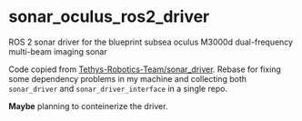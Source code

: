 # sonar_oculus_ros2_driver
ROS 2 sonar driver for the blueprint subsea oculus M3000d dual-frequency multi-beam imaging sonar

Code copied from [Tethys-Robotics-Team/sonar_driver](https://github.com/Tethys-Robotics-Team/sonar_driver).
Rebase for fixing some dependency problems in my machine and collecting both 
`sonar_driver` and `sonar_driver_interface` in a single repo.

**Maybe** planning to conteinerize the driver.
